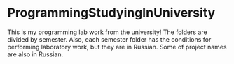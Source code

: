 # ProgrammingStudyingInUniversity
This is my programming lab work from the university!
The folders are divided by semester. 
Also, each semester folder has the conditions for performing laboratory work, but they are in Russian.
Some of project names are also in Russian. 

